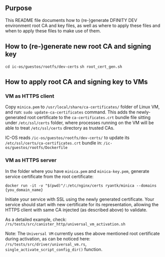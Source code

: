 ## Purpose
This README file documents how to (re-)generate DFINITY DEV environment root CA and key files, as
well as where to apply these files and when to apply these files to make use of them.

## How to (re-)generate new root CA and signing key
`cd ic-os/guestos/rootfs/dev-certs`
`sh root_cert_gen.sh`

## How to apply root CA and signing key to VMs
### VM as HTTPS client
Copy `minica.pem` to `/usr/local/share/ca-certificates/` folder of Linux VM, and run: 
`sudo update-ca-certificates` command. This adds the newly-generated root certificate 
to the `ca-certificates.crt` bundle file sitting under `/etc/ssl/certs` folder, where
processes running on the VM will be able to treat `/etc/ssl/certs` directory as trusted CAs.

IC-OS reads `/ic-os/guestos/rootfs/dev-certs/` to update its `/etc/ssl/certs/ca-certificates.crt`
bundle in: `/ic-os/guestos/rootfs/Dockerfile`

### VM as HTTPS server
In the folder where you have `minica.pem` and `minica-key.pem`, generate service 
certificate from the root certificate:

`docker run -it -v "$(pwd)"/:/etc/nginx/certs ryantk/minica --domains {you_domain_name}`

Initiate your service with SSL using the newly generated certificate. Your service should
start with new certificate for its representation, allowing the HTTPS client with same CA
injected (as described above) to validate.

As a detailed example, check: `/rs/tests/src/canister_http/universal_vm_activation.sh`

Note: 
The `Universal VM` currently uses the above mentioned root certificate during activation,
as can be noticed here: `/rs/tests/src/driver/universal_vm.rs`, `single_activate_script_config_dir()`
function. 
